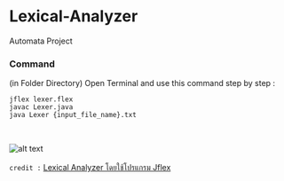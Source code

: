 # Lexical-Analyzer
 Automata Project
### Command
(in Folder Directory) Open Terminal and use this command step by step :
<br>
```
jflex lexer.flex
javac Lexer.java
java Lexer {input_file_name}.txt
```
<br>

![alt text](https://s3.amazonaws.com/rails-camp-tutorials/blog/programming+memes/programming-or-googling.jpg)
<br>
<br>
`credit :` [Lexical Analyzer โดยใช้โปรแกรม Jflex](https://www.youtube.com/watch?v=2oL0w8WsWJ8&t=924s)
